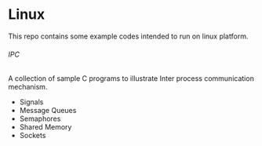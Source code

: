 # Linux
This repo contains some example codes intended to run on linux platform.  

###### IPC
A collection of sample C programs to illustrate Inter process communication mechanism.  
- Signals  
- Message Queues  
- Semaphores  
- Shared Memory  
- Sockets  


